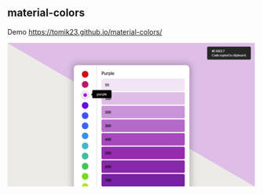## material-colors

Demo https://tomik23.github.io/material-colors/

<img src="material-colors.png">